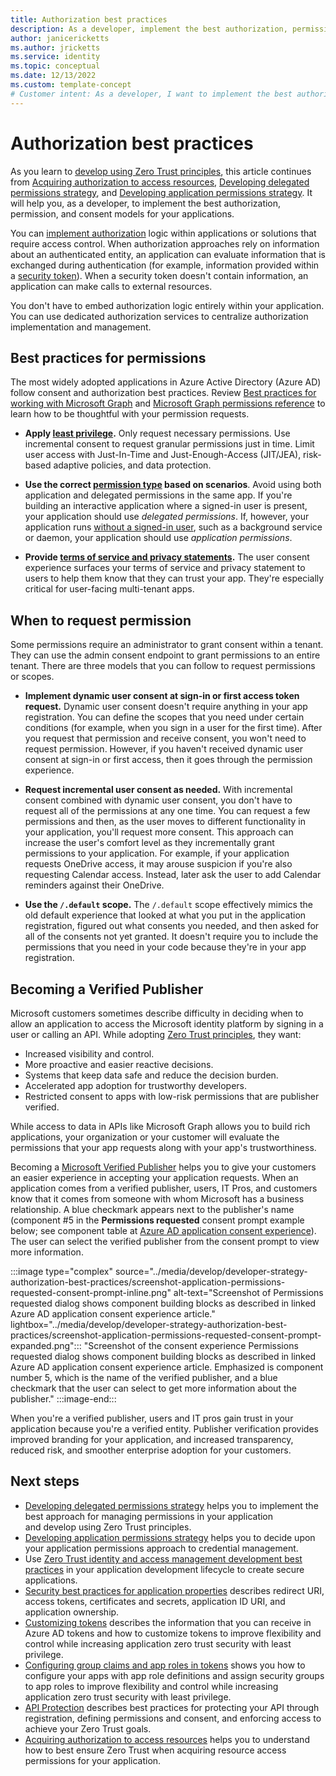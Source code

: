 ```yaml
---
title: Authorization best practices
description: As a developer, implement the best authorization, permission, and consent models for your applications.
author: janicericketts
ms.author: jricketts
ms.service: identity
ms.topic: conceptual
ms.date: 12/13/2022
ms.custom: template-concept
# Customer intent: As a developer, I want to implement the best authorization, permission, and consent models for my applications.
---
```

# Authorization best practices

As you learn to [develop using Zero Trust principles](overview.md), this article continues from [Acquiring authorization to access resources](acquire-application-authorization-to-access-resources.md), [Developing delegated permissions strategy](developer-strategy-delegated-permission.md), and [Developing application permissions strategy](developer-strategy-application-permissions.md). It will help you, as a developer, to implement the best authorization, permission, and consent models for your applications.

You can [implement authorization](/azure/active-directory/develop/authorization-basics#implementing-authorization) logic within applications or solutions that require access control. When authorization approaches rely on information about an authenticated entity, an application can evaluate information that is exchanged during authentication (for example, information provided within a [security token](/azure/active-directory/develop/security-tokens)). When a security token doesn't contain information, an application can make calls to external resources.

You don't have to embed authorization logic entirely within your application. You can use dedicated authorization services to centralize authorization implementation and management.

## Best practices for permissions

The most widely adopted applications in Azure Active Directory (Azure AD) follow consent and authorization best practices. Review [Best practices for working with Microsoft Graph](/graph/best-practices-concept) and [Microsoft Graph permissions reference](/graph/permissions-reference) to learn how to be thoughtful with your permission requests.

- **Apply [least privilege](/azure/active-directory/develop/secure-least-privileged-access).** Only request necessary permissions. Use incremental consent to request granular permissions just in time. Limit user access with Just-In-Time and Just-Enough-Access (JIT/JEA), risk-based adaptive policies, and data protection.

- **Use the correct [permission type](/azure/active-directory/develop/permissions-consent-overview) based on scenarios**. Avoid using both application and delegated permissions in the same app. If you're building an interactive application where a signed-in user is present, your application should use *delegated permissions*. If, however, your application runs [without a signed-in user](identity-non-user-applications.md), such as a background service or daemon, your application should use *application permissions*.

- **Provide [terms of service and privacy statements](/azure/active-directory/develop/howto-add-terms-of-service-privacy-statement).** The user consent experience surfaces your terms of service and privacy statement to users to help them know that they can trust your app. They're especially critical for user-facing multi-tenant apps.

## When to request permission

Some permissions require an administrator to grant consent within a tenant. They can use the admin consent endpoint to grant permissions to an entire tenant. There are three models that you can follow to request permissions or scopes.

- **Implement dynamic user consent at sign-in or first access token request.** Dynamic user consent doesn't require anything in your app registration. You can define the scopes that you need under certain conditions (for example, when you sign in a user for the first time). After you request that permission and receive consent, you won't need to request permission. However, if you haven't received dynamic user consent at sign-in or first access, then it goes through the permission experience.

- **Request incremental user consent as needed.** With incremental consent combined with dynamic user consent, you don't have to request all of the permissions at any one time. You can request a few permissions and then, as the user moves to different functionality in your application, you'll request more consent. This approach can increase the user's comfort level as they incrementally grant permissions to your application. For example, if your application requests OneDrive access, it may arouse suspicion if you're also requesting Calendar access. Instead, later ask the user to add Calendar reminders against their OneDrive.

- **Use the `/.default` scope.** The `/.default` scope effectively mimics the old default experience that looked at what you put in the application registration, figured out what consents you needed, and then asked for all of the consents not yet granted. It doesn't require you to include the permissions that you need in your code because they're in your app registration.

## Becoming a Verified Publisher

Microsoft customers sometimes describe difficulty in deciding when to allow an application to access the Microsoft identity platform by signing in a user or calling an API. While adopting [Zero Trust principles](../zero-trust-overview.md), they want:

- Increased visibility and control.
- More proactive and easier reactive decisions.
- Systems that keep data safe and reduce the decision burden.
- Accelerated app adoption for trustworthy developers.
- Restricted consent to apps with low-risk permissions that are publisher verified.

While access to data in APIs like Microsoft Graph allows you to build rich applications, your organization or your customer will evaluate the permissions that your app requests along with your app's trustworthiness.

Becoming a [Microsoft Verified Publisher](/azure/active-directory/develop/publisher-verification-overview) helps you to give your customers an easier experience in accepting your application requests. When an application comes from a verified publisher, users, IT Pros, and customers know that it comes from someone with whom Microsoft has a business relationship. A blue checkmark appears next to the publisher's name (component #5 in the **Permissions requested** consent prompt example below; see component table at [Azure AD application consent experience](/azure/active-directory/develop/application-consent-experience#building-blocks-of-the-consent-prompt)). The user can select the verified publisher from the consent prompt to view more information.

:::image type="complex" source="../media/develop/developer-strategy-authorization-best-practices/screenshot-application-permissions-requested-consent-prompt-inline.png" alt-text="Screenshot of Permissions requested dialog shows component building blocks as described in linked Azure AD application consent experience article." lightbox="../media/develop/developer-strategy-authorization-best-practices/screenshot-application-permissions-requested-consent-prompt-expanded.png":::
   "Screenshot of the consent experience Permissions requested dialog shows component building blocks as described in linked Azure AD application consent experience article. Emphasized is component number 5, which is the name of the verified publisher, and a blue checkmark that the user can select to get more information about the publisher."
:::image-end:::

When you're a verified publisher, users and IT pros gain trust in your application because you're a verified entity. Publisher verification provides improved branding for your application, and increased transparency, reduced risk, and smoother enterprise adoption for your
customers.

## Next steps

- [Developing delegated permissions strategy](developer-strategy-delegated-permission.md) helps you to implement the best approach for managing permissions in your application and develop using Zero Trust principles.
- [Developing application permissions strategy](developer-strategy-application-permissions.md) helps you to decide upon your application permissions approach to credential management.
- Use [Zero Trust identity and access management development best practices](identity-iam-development-best-practices.md) in your application development lifecycle to create secure applications.
- [Security best practices for application properties](/azure/active-directory/develop/security-best-practices-for-app-registration) describes redirect URI, access tokens, certificates and secrets, application ID URI, and application ownership.
- [Customizing tokens](zero-trust-token-customization.md) describes the information that you can receive in Azure AD tokens and how to customize tokens to improve flexibility and control while increasing application zero trust security with least privilege.
- [Configuring group claims and app roles in tokens](configure-tokens-group-claims-app-roles.md) shows you how to configure your apps with app role definitions and assign security groups to app roles to improve flexibility and control while increasing application zero trust security with least privilege.
- [API Protection](protect-api.md) describes best practices for protecting your API through registration, defining permissions and consent, and enforcing access to achieve your Zero Trust goals.
- [Acquiring authorization to access resources](acquire-application-authorization-to-access-resources.md) helps you to understand how to best ensure Zero Trust when acquiring resource access permissions for your application.
